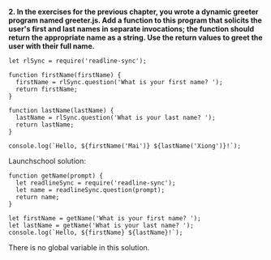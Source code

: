 **2. In the exercises for the previous chapter, you wrote a dynamic greeter program named greeter.js. Add a function to this program that solicits the user's first and last names in separate invocations; the function should return the appropriate name as a string. Use the return values to greet the user with their full name.**

```
let rlSync = require('readline-sync');

function firstName(firstName) {
  firstName = rlSync.question('What is your first name? ');
  return firstName;
}

function lastName(lastName) {
  lastName = rlSync.question('What is your last name? ');
  return lastName;
}

console.log(`Hello, ${firstName('Mai')} ${lastName('Xiong')}!`);
```

Launchschool solution:

```
function getName(prompt) {
  let readlineSync = require('readline-sync');
  let name = readlineSync.question(prompt);
  return name;
}

let firstName = getName('What is your first name? ');
let lastName = getName('What is your last name? ');
console.log(`Hello, ${firstName} ${lastName}!`);
```

There is no global variable in this solution.
